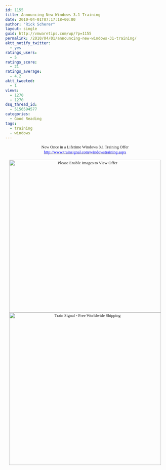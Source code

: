 ```yaml
---
id: 1155
title: Announcing New Windows 3.1 Training
date: 2010-04-01T07:17:18+00:00
author: "Rick Scherer"
layout: single
guid: http://vmwaretips.com/wp/?p=1155
permalink: /2010/04/01/announcing-new-windows-31-training/
aktt_notify_twitter:
  - yes
ratings_users:
  - 5
ratings_score:
  - 21
ratings_average:
  - 4.2
aktt_tweeted:
  - 1
views:
  - 1270
  - 1270
dsq_thread_id:
  - 5156594577
categories:
  - Good Reading
tags:
  - training
  - windows
---
```

<p class="MsoNormal" style="text-align: center; margin: 0in 0in 0pt;">
  <span style="font-family: Times New Roman; font-size: small;">New Once in a Lifetime Windows 3.1 Training Offer<br /> </span><a href="http://news.trainsignal.com/c.html?rtr=on&s=aut2,7zmz,ix,had3,txo,d1x2,7z9&MLM_MID=372779&MLM_UNIQUEID=94af602865"><span style="font-family: Times New Roman; color: #0000ff; font-size: small;">http://www.trainsignal.com/windowstraining.aspx</span></a><br /> <span style="font-size: small;"><span style="font-family: Times New Roman;"><br /> </span></span>
</p>

<p class="MsoNormal" style="text-align: center; margin: 0in 0in 0pt;">
  <a href="http://news.trainsignal.com/c.html?rtr=on&s=aut2,7zmz,ix,dcos,25qh,d1x2,7z9&MLM_MID=372779&MLM_UNIQUEID=94af602865"><span style="text-decoration: none; text-underline: none;"><span style="font-family: Times New Roman; font-size: small;"><img id="_x0000_i1025" style="border: 0px;" src="http://www.trainsignal.com/images/08_Email/windows-31_email_600x500.png" border="0" alt="Please Enable Images to View Offer" width="480" /></span></span></a>
</p>

<p class="MsoNormal" style="text-align: center; margin: 0in 0in 0pt;">
  <a href="http://news.trainsignal.com/c.html?rtr=on&s=aut2,7zmz,ix,lxec,cm0d,d1x2,7z9&MLM_MID=372779&MLM_UNIQUEID=94af602865"><span style="text-decoration: none; text-underline: none;"><span style="font-family: Times New Roman; font-size: small;"><img id="_x0000_i1026" style="border: 0px;" src="http://www.trainsignal.com/emails/images/mast_head.gif" border="0" alt="Train Signal - Free Worldwide Shipping" width="480" /></span></span></a>
</p>